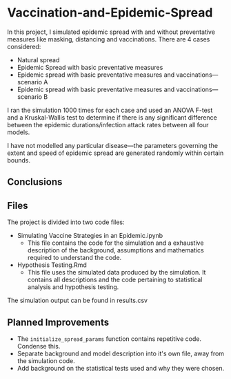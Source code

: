 # Vaccination-and-Epidemic-Spread
In this project, I simulated epidemic spread with and without preventative measures like masking, distancing and vaccinations. There are 4 cases considered:

- Natural spread
- Epidemic Spread with basic preventative measures
- Epidemic spread with basic preventative measures and vaccinations—scenario A
- Epidemic spread with basic preventative measures and vaccinations—scenario B

I ran the simulation 1000 times for each case and used an ANOVA F-test and a  Kruskal-Wallis test to determine if there is any significant difference between the epidemic durations/infection attack rates between all four models.

I have not modelled any particular disease—the parameters governing the extent and speed of epidemic spread are generated randomly within certain bounds.

## Conclusions


## Files

The project is divided into two code files:
- Simulating Vaccine Strategies in an Epidemic.ipynb
	- This file contains the code for the simulation and a exhaustive description of the background, assumptions and mathematics required to understand the code.
- Hypothesis Testing.Rmd
	- This file uses the simulated data produced by the simulation. It contains all descriptions and the code pertaining to statistical analysis and hypothesis testing.

The simulation output can be found in results.csv

## Planned Improvements

- The `initialize_spread_params` function contains repetitive code. Condense this.
- Separate background and model description into it's own file, away from the simulation code.
- Add background on the statistical tests used and why they were chosen.

